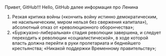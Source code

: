 Привет, GitHub!!!
Hello, GitHub
далее информация про Ленина
1. Резкая критика войны («кончить войну истинно демократическим, не насильническим, миром нельзя без свержения капитала»), абсолютный отказ от «революционного оборончества»;
2. «Буржуазно-либеральная» стадия революции завершена, и следует переходить к революции «социалистической», в ходе которой власть должна перейти в руки пролетариата и беднейшего крестьянства;
«Никакой поддержки Временному правительству»;